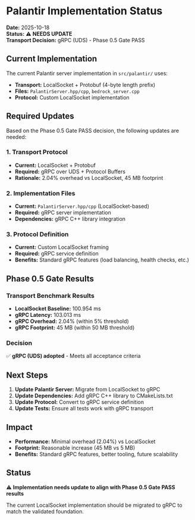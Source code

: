 # Palantir Implementation Status

**Date:** 2025-10-18  
**Status:** ⚠️ **NEEDS UPDATE**  
**Transport Decision:** gRPC (UDS) - Phase 0.5 Gate PASS

## Current Implementation

The current Palantir server implementation in `src/palantir/` uses:
- **Transport:** LocalSocket + Protobuf (4-byte length prefix)
- **Files:** `PalantirServer.hpp/cpp`, `bedrock_server.cpp`
- **Protocol:** Custom LocalSocket implementation

## Required Updates

Based on the Phase 0.5 Gate PASS decision, the following updates are needed:

### 1. Transport Protocol
- **Current:** LocalSocket + Protobuf
- **Required:** gRPC over UDS + Protocol Buffers
- **Rationale:** 2.04% overhead vs LocalSocket, 45 MB footprint

### 2. Implementation Files
- **Current:** `PalantirServer.hpp/cpp` (LocalSocket-based)
- **Required:** gRPC server implementation
- **Dependencies:** gRPC C++ library integration

### 3. Protocol Definition
- **Current:** Custom LocalSocket framing
- **Required:** gRPC service definition
- **Benefits:** Standard gRPC features (load balancing, health checks, etc.)

## Phase 0.5 Gate Results

### Transport Benchmark Results
- **LocalSocket Baseline:** 100.954 ms
- **gRPC Latency:** 103.013 ms
- **gRPC Overhead:** 2.04% (within 5% threshold)
- **gRPC Footprint:** 45 MB (within 50 MB threshold)

### Decision
✅ **gRPC (UDS) adopted** - Meets all acceptance criteria

## Next Steps

1. **Update Palantir Server:** Migrate from LocalSocket to gRPC
2. **Update Dependencies:** Add gRPC C++ library to CMakeLists.txt
3. **Update Protocol:** Convert to gRPC service definition
4. **Update Tests:** Ensure all tests work with gRPC transport

## Impact

- **Performance:** Minimal overhead (2.04%) vs LocalSocket
- **Footprint:** Reasonable increase (45 MB vs 5 MB)
- **Benefits:** Standard gRPC features, better tooling, future scalability

## Status

⚠️ **Implementation needs update to align with Phase 0.5 Gate PASS results**

The current LocalSocket implementation should be migrated to gRPC to match the validated foundation.


